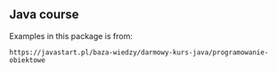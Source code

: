 ## Java course
Examples in this package is from:
```
https://javastart.pl/baza-wiedzy/darmowy-kurs-java/programowanie-obiektowe
```